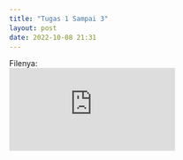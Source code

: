 ```yaml
---
title: "Tugas 1 Sampai 3"
layout: post
date: 2022-10-08 21:31
---
```


Filenya:  
![Tugas 1 Sampai 3](https://github.com/ronilapendoz/ronilapendoz.github.io/blob/main/assets/documents/Keamanan%20Basis%20Data_4332101042_Roni%20Pranata.pdf)